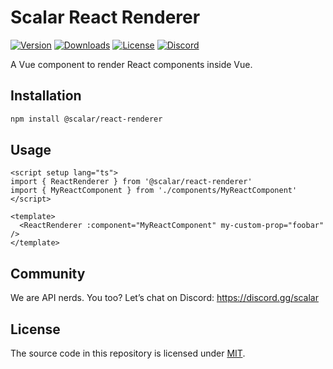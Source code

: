 # Scalar React Renderer

[![Version](https://img.shields.io/npm/v/%40scalar/mock-server)](https://www.npmjs.com/package/@scalar/mock-server)
[![Downloads](https://img.shields.io/npm/dm/%40scalar/mock-server)](https://www.npmjs.com/package/@scalar/mock-server)
[![License](https://img.shields.io/npm/l/%40scalar%2Fmock-server)](https://www.npmjs.com/package/@scalar/mock-server)
[![Discord](https://img.shields.io/discord/1135330207960678410?style=flat&color=5865F2)](https://discord.gg/scalar)

A Vue component to render React components inside Vue.

## Installation

```bash
npm install @scalar/react-renderer
```

## Usage

```vue
<script setup lang="ts">
import { ReactRenderer } from '@scalar/react-renderer'
import { MyReactComponent } from './components/MyReactComponent'
</script>

<template>
  <ReactRenderer :component="MyReactComponent" my-custom-prop="foobar" />
</template>

```

## Community

We are API nerds. You too? Let’s chat on Discord: <https://discord.gg/scalar>

## License

The source code in this repository is licensed under [MIT](https://github.com/scalar/scalar/blob/main/LICENSE).
